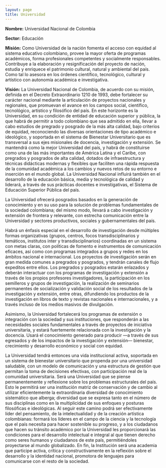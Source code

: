 ```yaml
---
layout: page
title: Universidad
---
```


**Nombre:** Universidad Nacional de Colombia

**Sector:** Educación

**Misión:** Como Universidad de la nación fomenta el acceso con equidad al sistema educativo colombiano, provee la mayor oferta de programas académicos, forma profesionales competentes y socialmente responsables. Contribuye a la elaboración y resignificación del proyecto de nación, estudia y enriquece el patrimonio cultural, natural y ambiental del país. Como tal lo asesora en los órdenes científico, tecnológico, cultural y artístico con autonomía académica e investigativa.

**Visión:** La Universidad Nacional de Colombia, de acuerdo con su misión, definida en el Decreto Extraordinario 1210 de 1993, debe fortalecer su carácter nacional mediante la articulación de proyectos nacionales y regionales, que promuevan el avance en los campos social, científico, tecnológico, artístico y filosófico del país. En este horizonte es la Universidad, en su condición de entidad de educación superior y pública, la que habrá de permitir a todo colombiano que sea admitido en ella, llevar a cabo estudios de pregrado y posgrado de la más alta calidad, bajo criterios de equidad, reconociendo las diversas orientaciones de tipo académico e ideológico, y soportada en el sistema de Bienestar Universitario que es transversal a sus ejes misionales de docencia, investigación y extensión.
Se mantendrá como la mejor Universidad del país, y habrá de constituirse como una de las más importantes de América Latina y el Caribe, con pregrados y posgrados de alta calidad, dotados de infraestructura y técnicas didácticas modernas y flexibles que faciliten una rápida respuesta de la comunidad académica a los cambios y nuevos retos de su entorno e inserción en el mundo global. La Universidad Nacional influirá también en el desarrollo de la educación básica, media y tecnológica de calidad y liderará, a través de sus prácticas docentes e investigativas, el Sistema de Educación Superior Pública del país.

La Universidad ofrecerá posgrados basados en la generación de conocimiento y en su uso para la solución de problemas fundamentales de la sociedad colombiana; del mismo modo, llevará a cabo investigación y extensión de frontera y relevante, con estrecha comunicación entre la Universidad y sectores productivos, sociales y gubernamentales del país.

Habrá un énfasis especial en el desarrollo de investigación desde múltiples formas organizativas (grupos, centros, focos transdisciplinarios y temáticos, institutos inter y transdisciplinarios) coordinadas en un sistema con metas claras, con políticas de fomento e instrumentos de comunicación eficaces, así como con programas integrados a grupos y redes en los ámbitos nacional e internacional. Los proyectos de investigación serán en gran medida comunes a pregrados y posgrados, y tendrán canales de flujo expeditos entre ellos. Los pregrados y posgrados estarán enlazados y deberán interactuar con los programas de investigación y extensión a través de los propios profesores investigadores, la participación en los semilleros y grupos de investigación, la realización de seminarios permanentes de socialización y validación social de los resultados de la investigación y extensión, entre otras, difundiendo los productos de la investigación en libros de texto y revistas nacionales e internacionales, y a través incluso de los medios masivos de divulgación. 

Asimismo, la Universidad fortalecerá los programas de extensión o integración con la sociedad y sus instituciones, que responderán a las necesidades sociales fundamentales a través de proyectos de iniciativa universitaria, y estará fuertemente relacionada con la investigación y la docencia. Usará el conocimiento generado para producir —a través de sus egresados y de los impactos de la investigación y extensión— bienestar, crecimiento y desarrollo económico y social con equidad.

La Universidad tendrá entonces una vida institucional activa, soportada en un sistema de bienestar universitario que propenda por una universidad saludable, con un modelo de comunicación y una estructura de gestión que permitan la toma de decisiones efectivas, con participación real de la comunidad universitaria. Será una Universidad que se piense permanentemente y reflexione sobre los problemas estructurales del país. Esto le permitirá ser una institución matriz de conservación y de cambio al utilizar eficientemente la extraordinaria diversidad de conocimiento sistemático que alberga; diversidad que se expresa tanto en el número de sus disciplinas como en la multiplicidad de sus enfoques y posturas filosóficas e ideológicas. Al seguir este camino podrá ser efectivamente líder del pensamiento, de la intelectualidad y de la creación artística colombianas: formará los líderes en el campo de la ciencia y la tecnología que el país necesita para hacer sostenible su progreso, y a los ciudadanos que hacen su tránsito académico por la Universidad les proporcionará las condiciones para el desarrollo intelectual e integral al que tienen derecho como seres humanos y ciudadanos de este país, permitiéndoles proyectarse al mundo globalizado. En fin, la Institución será una academia que participe activa, crítica y constructivamente en la reflexión sobre el desarrollo y la identidad nacional, promotora de lenguajes para comunicarse con el resto de la sociedad.





